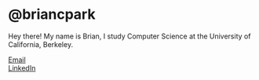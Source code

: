 # @briancpark
Hey there! My name is Brian, I study Computer Science at the University of California, Berkeley.

[Email](mailto:briancpark@berkeley.edu)\
[LinkedIn](https://www.linkedin.com/in/brianparkberkeley/)
